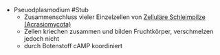 - Pseuodplasmodium #Stub
    - Zusammenschluss vieler Einzelzellen von [Zelluläre Schleimpilze (Acrasiomycota)](Biologie-Bachelor/Mikrobiologie/Eukaryoten/Schleimpilze(Mycetozoa)/Zelluläre-Schleimpilze-(Acrasiomycota).md)
    - Zellen kriechen zusammen und bilden Fruchtkörper, verschmelzen jedoch nicht
    - durch Botenstoff cAMP koordiniert
